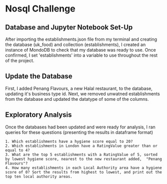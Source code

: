 # Nosql Challenge

## Database and Jupyter Notebook Set-Up

After importing the establishments.json file from my terminal and creating the database (uk_food) and collection (establishments), I created an instance of MondoDB to check that my database was ready to use. Once confirmed, I set 'establishments' into a variable to use throughout the rest of the project.

## Update the Database

First, I added Penang Flavours, a new Halal restaurant, to the database, updating it's business type id. Next, we removed unwatned establishments from the database and updated the datatype of some of the columns.

## Exploratory Analysis

Once the databases had been updated and were ready for analysis, I ran queries for these questions (presenting the results in dataframe format)

    1. Which establishments have a hygiene score equal to 20?
    2. Which establishments in London have a RatingValue greater than or equal to 4?
    3. What are the top 5 establishments with a RatingValue of 5, sorted by lowest hygiene score, nearest to the new restaurant added,  "Penang Flavours"?
    4. How many establishments in each Local Authority area have a hygiene score of 0? Sort the results from highest to lowest, and print out the top ten local authority areas.
